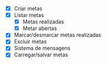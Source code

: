 - [x] Criar metas
- [x] Listar metas
    - [x] Metas realizadas
    - [x] Metar abertas
- [x] Marcar/desmarcar metas realizadas
- [x] Excluir metas
- [x] Sistema de mensagens
- [x] Carregar/salvar metas